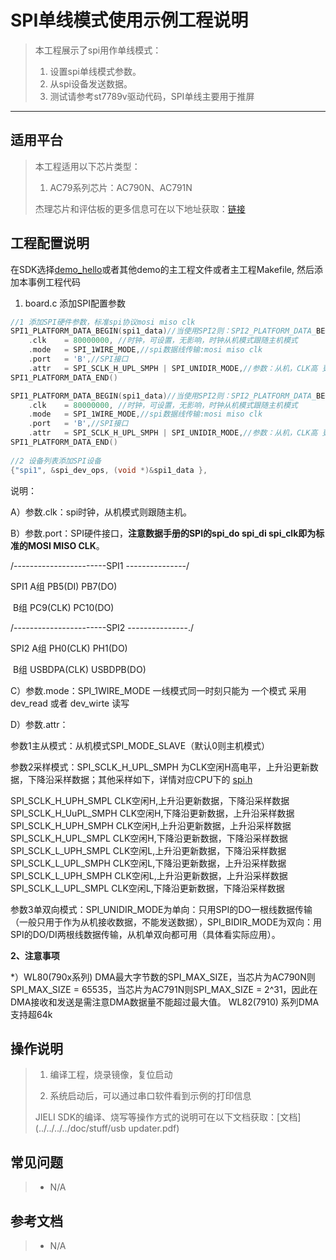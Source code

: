 ﻿# SPI单线模式使用示例工程说明

> 本工程展示了spi用作单线模式：
>
> 1. 设置spi单线模式参数。
> 2. 从spi设备发送数据。
> 3. 测试请参考st7789v驱动代码，SPI单线主要用于推屏

---

## 适用平台

> 本工程适用以下芯片类型：
> 1. AC79系列芯片：AC790N、AC791N
>
> 杰理芯片和评估板的更多信息可在以下地址获取：[链接](https://shop321455197.taobao.com/?spm=a230r.7195193.1997079397.2.2a6d391d3n5udo)

## 工程配置说明

在SDK选择[demo_hello](../../../../apps/demo_hello/board)或者其他demo的主工程文件或者主工程Makefile, 然后添加本事例工程代码

1. board.c 添加SPI配置参数

```c
//1 添加SPI硬件参数，标准spi协议mosi miso clk 
SPI1_PLATFORM_DATA_BEGIN(spi1_data)//当使用SPI2则：SPI2_PLATFORM_DATA_BEGIN(spi2_data)
	.clk    = 80000000, //时钟，可设置，无影响，时钟从机模式跟随主机模式
	.mode   = SPI_1WIRE_MODE,//spi数据线传输:mosi miso clk 
	.port   = 'B',//SPI接口
	.attr	= SPI_SCLK_H_UPL_SMPH | SPI_UNIDIR_MODE,//参数：从机，CLK高 更新数据高，单向模式
SPI1_PLATFORM_DATA_END()

SPI1_PLATFORM_DATA_BEGIN(spi1_data)//当使用SPI2则：SPI2_PLATFORM_DATA_BEGIN(spi2_data)
	.clk    = 80000000, //时钟，可设置，无影响，时钟从机模式跟随主机模式
	.mode   = SPI_1WIRE_MODE,//spi数据线传输:mosi miso clk 
	.port   = 'B',//SPI接口
	.attr	= SPI_SCLK_H_UPL_SMPH | SPI_UNIDIR_MODE,//参数：从机，CLK高 更新数据高，单向模式
SPI1_PLATFORM_DATA_END()
   
//2 设备列表添加SPI设备
{"spi1", &spi_dev_ops, (void *)&spi1_data },
```

说明：

A）参数.clk：spi时钟，从机模式则跟随主机。

B）参数.port：SPI硬件接口，**注意数据手册的SPI的spi_do   spi_di   spi_clk即为标准的MOSI  MISO  CLK**。

/-----------------------SPI1 ---------------/

SPI1   A组  	PB5(DI)     PB7(DO)  

​		   B组      PC9(CLK)    PC10(DO)

/-----------------------SPI2 ---------------./

SPI2   A组  	PH0(CLK)     PH1(DO)  

​		   B组      USBDPA(CLK)    USBDPB(DO)

C）参数.mode：SPI_1WIRE_MODE  一线模式同一时刻只能为 一个模式 采用dev_read 或者 dev_wirte 读写

D）参数.attr：

参数1主从模式：从机模式SPI_MODE_SLAVE（默认0则主机模式）

参数2采样模式：SPI_SCLK_H_UPL_SMPH 为CLK空闲H高电平，上升沿更新数据，下降沿采样数据；其他采样如下，详情对应CPU下的 [spi.h](..\..\..\..\include_lib\driver\cpu\wl80\asm\spi.h) 

SPI_SCLK_H_UPH_SMPL	 	CLK空闲H,上升沿更新数据，下降沿采样数据
SPI_SCLK_H_UuPL_SMPH	 	CLK空闲H,下降沿更新数据，上升沿采样数据
SPI_SCLK_H_UPH_SMPH	 	CLK空闲H,上升沿更新数据，上升沿采样数据
SPI_SCLK_H_UPL_SMPL	 	CLK空闲H,下降沿更新数据，下降沿采样数据
SPI_SCLK_L_UPH_SMPL	 	CLK空闲L,上升沿更新数据，下降沿采样数据
SPI_SCLK_L_UPL_SMPH	 	CLK空闲L,下降沿更新数据，上升沿采样数据
SPI_SCLK_L_UPH_SMPH	 	CLK空闲L,上升沿更新数据，上升沿采样数据
SPI_SCLK_L_UPL_SMPL	 	CLK空闲L,下降沿更新数据，下降沿采样数据

参数3单双向模式：SPI_UNIDIR_MODE为单向：只用SPI的DO一根线数据传输（一般只用于作为从机接收数据，不能发送数据），SPI_BIDIR_MODE为双向：用SPI的DO/DI两根线数据传输，从机单双向都可用（具体看实际应用）。

**2、注意事项**

*）WL80(790x系列) DMA最大字节数的SPI_MAX_SIZE，当芯片为AC790N则SPI_MAX_SIZE = 65535，当芯片为AC791N则SPI_MAX_SIZE = 2^31，因此在DMA接收和发送是需注意DMA数据量不能超过最大值。 WL82(7910) 系列DMA支持超64k

## 操作说明

> 1. 编译工程，烧录镜像，复位启动
>
> 2. 系统启动后，可以通过串口软件看到示例的打印信息
>
> JIELI SDK的编译、烧写等操作方式的说明可在以下文档获取：[文档](../../../../doc/stuff/usb updater.pdf)

## 常见问题

> * N/A

## 参考文档

> * N/A
